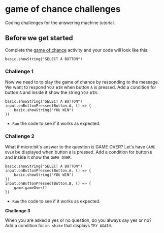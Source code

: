 # game of chance challenges

Coding challenges for the answering machine tutorial. 

## Before we get started

Complete the [game of chance](/lessons/game-of-chance/activity) activity and your code will look like this:

```blocks
basic.showString("SELECT A BUTTON")
```


### Challenge 1

Now we need to to play the game of chance by responding to the message. We want to respond `YOU WIN` when button `A` is pressed. Add a condition for button `A` and inside it show the string `YOU WIN`.


```blocks
basic.showString("SELECT A BUTTON")
input.onButtonPressed(Button.A, () => {
    basic.showString("YOU WIN")
})

```

* `Run` the code to see if it works as expected.

### Challenge 2

What if micro:bit's answer to the question is GAME OVER? Let's have `GAME OVER` be displayed when button `B` is pressed. Add a condition for button `B` and inside it show the `GAME OVER`.

```blocks
basic.showString("SELECT A BUTTON")
input.onButtonPressed(Button.A, () => {
    basic.showString("YOU WIN")
})
input.onButtonPressed(Button.B, () => {
    game.gameOver()
})
```

* `Run` the code to see if it works as expected.

**Challenge 3**

When you are asked a yes or no question, do you always say yes or no? Add a condition for `on shake` that displays `TRY AGAIN`.

